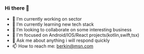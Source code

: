 ### Hi there 👋


- 🔭 I’m currently working on sector
- 🌱 I’m currently learning new tech stack
- 👯 I’m looking to collaborate on some interesting business
- 🤔 I'm focused on Android/IOS/React projects(kotlin,swift,tsx)
- 💬 Ask me about anything i will respond quickly
- 📫 How to reach me: berkin@msn.com 

